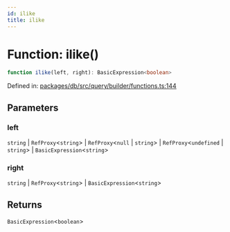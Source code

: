 ```yaml
---
id: ilike
title: ilike
---
```


<!-- DO NOT EDIT: this page is autogenerated from the type comments -->

# Function: ilike()

```ts
function ilike(left, right): BasicExpression<boolean>
```

Defined in: [packages/db/src/query/builder/functions.ts:144](https://github.com/TanStack/db/blob/main/packages/db/src/query/builder/functions.ts#L144)

## Parameters

### left

`string` | `RefProxy`\<`string`\> | `RefProxy`\<`null` \| `string`\> | `RefProxy`\<`undefined` \| `string`\> | `BasicExpression`\<`string`\>

### right

`string` | `RefProxy`\<`string`\> | `BasicExpression`\<`string`\>

## Returns

`BasicExpression`\<`boolean`\>
